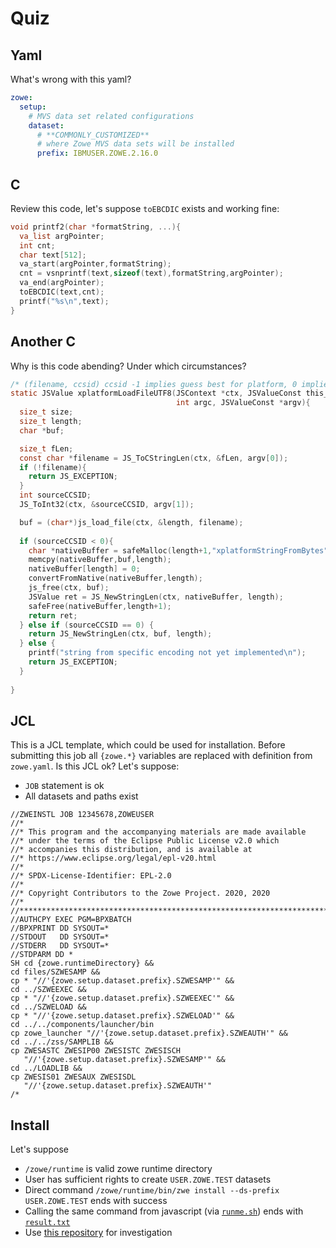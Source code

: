 # Quiz

## Yaml
What's wrong with this yaml?
```yaml
zowe:
  setup:
    # MVS data set related configurations
    dataset:
      # **COMMONLY_CUSTOMIZED**
      # where Zowe MVS data sets will be installed
      prefix: IBMUSER.ZOWE.2.16.0
```

## C
Review this code, let's suppose `toEBCDIC` exists and working fine:
```c
void printf2(char *formatString, ...){
  va_list argPointer;
  int cnt;
  char text[512];
  va_start(argPointer,formatString);
  cnt = vsnprintf(text,sizeof(text),formatString,argPointer);
  va_end(argPointer);
  toEBCDIC(text,cnt);
  printf("%s\n",text);
}
```
## Another C
Why is this code abending? Under which circumstances?
```c
/* (filename, ccsid) ccsid -1 implies guess best for platform, 0 implies don't translate */
static JSValue xplatformLoadFileUTF8(JSContext *ctx, JSValueConst this_val,
                                     int argc, JSValueConst *argv){
  size_t size;
  size_t length;
  char *buf;

  size_t fLen;
  const char *filename = JS_ToCStringLen(ctx, &fLen, argv[0]);
  if (!filename){
    return JS_EXCEPTION;
  }
  int sourceCCSID;
  JS_ToInt32(ctx, &sourceCCSID, argv[1]);

  buf = (char*)js_load_file(ctx, &length, filename);
 
  if (sourceCCSID < 0){
    char *nativeBuffer = safeMalloc(length+1,"xplatformStringFromBytes");
    memcpy(nativeBuffer,buf,length);
    nativeBuffer[length] = 0;
    convertFromNative(nativeBuffer,length);
    js_free(ctx, buf);
    JSValue ret = JS_NewStringLen(ctx, nativeBuffer, length);
    safeFree(nativeBuffer,length+1);
    return ret;
  } else if (sourceCCSID == 0) {
    return JS_NewStringLen(ctx, buf, length);
  } else {
    printf("string from specific encoding not yet implemented\n");
    return JS_EXCEPTION;
  }
  
}
```
## JCL
This is a JCL template, which could be used for installation. Before submitting this job all `{zowe.*}` variables are replaced with definition from `zowe.yaml`. Is this JCL ok?
Let's suppose:
* `JOB` statement is ok
* All datasets and paths exist
```jcl
//ZWEINSTL JOB 12345678,ZOWEUSER
//*
//* This program and the accompanying materials are made available
//* under the terms of the Eclipse Public License v2.0 which
//* accompanies this distribution, and is available at
//* https://www.eclipse.org/legal/epl-v20.html
//*
//* SPDX-License-Identifier: EPL-2.0
//*
//* Copyright Contributors to the Zowe Project. 2020, 2020
//*
//*********************************************************************
//AUTHCPY EXEC PGM=BPXBATCH
//BPXPRINT DD SYSOUT=*
//STDOUT   DD SYSOUT=*
//STDERR   DD SYSOUT=*
//STDPARM DD *
SH cd {zowe.runtimeDirectory} &&
cd files/SZWESAMP &&
cp * "//'{zowe.setup.dataset.prefix}.SZWESAMP'" &&
cd ../SZWEEXEC &&
cp * "//'{zowe.setup.dataset.prefix}.SZWEEXEC'" &&
cd ../SZWELOAD &&
cp * "//'{zowe.setup.dataset.prefix}.SZWELOAD'" &&
cd ../../components/launcher/bin
cp zowe_launcher "//'{zowe.setup.dataset.prefix}.SZWEAUTH'" &&
cd ../../zss/SAMPLIB &&
cp ZWESASTC ZWESIP00 ZWESISTC ZWESISCH
   "//'{zowe.setup.dataset.prefix}.SZWESAMP'" &&
cd ../LOADLIB &&
cp ZWESIS01 ZWESAUX ZWESISDL
   "//'{zowe.setup.dataset.prefix}.SZWEAUTH'"
/*
```

## Install
Let's suppose
* `/zowe/runtime` is valid zowe runtime directory
* User has sufficient rights to create `USER.ZOWE.TEST` datasets
* Direct command `/zowe/runtime/bin/zwe install --ds-prefix USER.ZOWE.TEST` ends with success
* Calling the same command from javascript (via [`runme.sh`](runme.sh)) ends with [`result.txt`](result.txt)
* Use [this repository](https://github.com/zowe/zowe-install-packaging/tree/v2.x/staging/bin) for investigation
